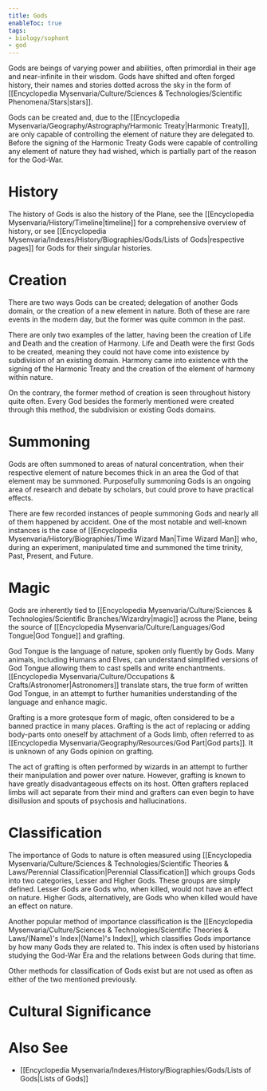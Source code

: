 ```yaml
---
title: Gods
enableToc: true
tags:
- biology/sophont
- god
---
```


Gods are beings of varying power and abilities, often primordial in their age and near-infinite in their wisdom. Gods have shifted and often forged history, their names and stories dotted across the sky in the form of [[Encyclopedia Mysenvaria/Culture/Sciences & Technologies/Scientific Phenomena/Stars|stars]]. 

Gods can be created and, due to the [[Encyclopedia Mysenvaria/Geography/Astrography/Harmonic Treaty|Harmonic Treaty]], are only capable of controlling the element of nature they are delegated to. Before the signing of the Harmonic Treaty Gods were capable of controlling any element of nature they had wished, which is partially part of the reason for the God-War.

# History
The history of Gods is also the history of the Plane, see the [[Encyclopedia Mysenvaria/History/Timeline|timeline]] for a comprehensive overview of history, or see [[Encyclopedia Mysenvaria/Indexes/History/Biographies/Gods/Lists of Gods|respective pages]] for Gods for their singular histories.

# Creation
There are two ways Gods can be created; delegation of another Gods domain, or the creation of a new element in nature. Both of these are rare events in the modern day, but the former was quite common in the past.

There are only two examples of the latter, having been the creation of Life and Death and the creation of Harmony. Life and Death were the first Gods to be created, meaning they could not have come into existence by subdivision of an existing domain. Harmony came into existence with the signing of the Harmonic Treaty and the creation of the element of harmony within nature.

On the contrary, the former method of creation is seen throughout history quite often. Every God besides the formerly mentioned were created through this method, the subdivision or existing Gods domains.

# Summoning
Gods are often summoned to areas of natural concentration, when their respective element of nature becomes thick in an area the God of that element may be summoned. Purposefully summoning Gods is an ongoing area of research and debate by scholars, but could prove to have practical effects. 

There are few recorded instances of people summoning Gods and nearly all of them happened by accident. One of the most notable and well-known instances is the case of [[Encyclopedia Mysenvaria/History/Biographies/Time Wizard Man|Time Wizard Man]] who, during an experiment, manipulated time and summoned the time trinity, Past, Present, and Future.

# Magic
Gods are inherently tied to [[Encyclopedia Mysenvaria/Culture/Sciences & Technologies/Scientific Branches/Wizardry|magic]] across the Plane, being the source of [[Encyclopedia Mysenvaria/Culture/Languages/God Tongue|God Tongue]] and grafting.

God Tongue is the language of nature, spoken only fluently by Gods. Many animals, including Humans and Elves, can understand simplified versions of God Tongue allowing them to cast spells and write enchantments. [[Encyclopedia Mysenvaria/Culture/Occupations & Crafts/Astronomer|Astronomers]] translate stars, the true form of written God Tongue, in an attempt to further humanities understanding of the language and enhance magic.

Grafting is a more grotesque form of magic, often considered to be a banned practice in many places. Grafting is the act of replacing or adding body-parts onto oneself by attachment of a Gods limb, often referred to as [[Encyclopedia Mysenvaria/Geography/Resources/God Part|God parts]]. It is unknown of any Gods opinion on grafting.

The act of grafting is often performed by wizards in an attempt to further their manipulation and power over nature. However, grafting is known to have greatly disadvantageous effects on its host. Often grafters replaced limbs will act separate from their mind and grafters can even begin to have disillusion and spouts of psychosis and hallucinations.

# Classification
The importance of Gods to nature is often measured using [[Encyclopedia Mysenvaria/Culture/Sciences & Technologies/Scientific Theories & Laws/Perennial Classification|Perennial Classification]] which groups Gods into two categories, Lesser and Higher Gods. These groups are simply defined. Lesser Gods are Gods who, when killed, would not have an effect on nature. Higher Gods, alternatively, are Gods who when killed would have an effect on nature.

Another popular method of importance classification is the [[Encyclopedia Mysenvaria/Culture/Sciences & Technologies/Scientific Theories & Laws/(Name)'s Index|(Name)'s Index]], which classifies Gods importance by how many Gods they are related to. This index is often used by historians studying the God-War Era and the relations between Gods during that time.

Other methods for classification of Gods exist but are not used as often as either of the two mentioned previously.

# Cultural Significance


# Also See
- [[Encyclopedia Mysenvaria/Indexes/History/Biographies/Gods/Lists of Gods|Lists of Gods]]
